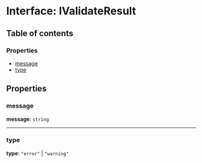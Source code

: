 # Interface: IValidateResult

## Table of contents

### Properties

* [message](/auto-docs/form-core/interfaces/IValidateResult.md#message)
* [type](/auto-docs/form-core/interfaces/IValidateResult.md#type)

## Properties

### message

**message**: `string`

***

### type

**type**: `"error"` | `"warning"`

